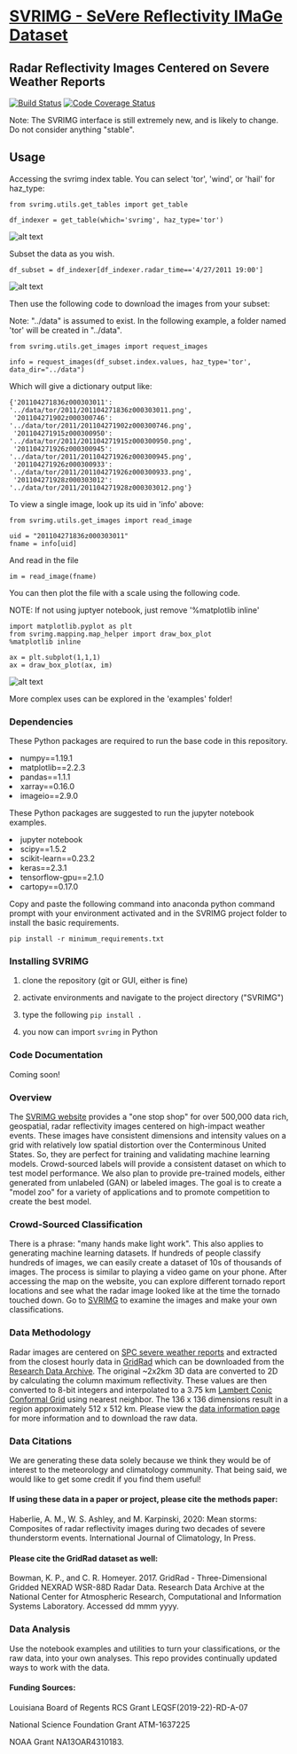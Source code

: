 <h1><a href="http://www.svrimg.org">SVRIMG - SeVere Reflectivity IMaGe Dataset</a></h1>
<h2>Radar Reflectivity Images Centered on Severe Weather Reports</h2>

[![Build Status](https://travis-ci.com/ahaberlie/SVRIMG.svg?branch=master)](https://travis-ci.com/ahaberlie/SVRIMG)
[![Code Coverage Status](https://codecov.io/github/ahaberlie/SVRIMG/coverage.svg?branch=master)](https://codecov.io/github/ahaberlie/SVRIMG?branch=master)

Note: The SVRIMG interface is still extremely new, and is likely to change. Do not consider anything "stable".

<h2> Usage </h2>

Accessing the svrimg index table.  You can select 'tor', 'wind', or 'hail' for haz_type:

```
from svrimg.utils.get_tables import get_table

df_indexer = get_table(which='svrimg', haz_type='tor')
```

![alt text](img/df_indexer.jpg)

Subset the data as you wish.

```
df_subset = df_indexer[df_indexer.radar_time=='4/27/2011 19:00']
```

![alt text](img/df_subset.jpg)

Then use the following code to download the images from your subset:

Note: "../data" is assumed to exist.  In the following example, a folder 
named 'tor' will be created in "../data".

```
from svrimg.utils.get_images import request_images

info = request_images(df_subset.index.values, haz_type='tor', data_dir="../data")
```

Which will give a dictionary output like:

```
{'201104271836z000303011': '../data/tor/2011/201104271836z000303011.png',
 '201104271902z000300746': '../data/tor/2011/201104271902z000300746.png',
 '201104271915z000300950': '../data/tor/2011/201104271915z000300950.png',
 '201104271926z000300945': '../data/tor/2011/201104271926z000300945.png',
 '201104271926z000300933': '../data/tor/2011/201104271926z000300933.png',
 '201104271928z000303012': '../data/tor/2011/201104271928z000303012.png'}
```

To view a single image, look up its uid in 'info' above:

```
from svrimg.utils.get_images import read_image

uid = "201104271836z000303011"
fname = info[uid]
```

And read in the file

```
im = read_image(fname)
```

You can then plot the file with a scale using the following code.

NOTE: If not using juptyer notebook, just remove '%matplotlib inline'

```
import matplotlib.pyplot as plt
from svrimg.mapping.map_helper import draw_box_plot
%matplotlib inline

ax = plt.subplot(1,1,1)
ax = draw_box_plot(ax, im)
```

![alt text](img/eg_radar_img.jpg)


More complex uses can be explored in the 'examples' folder!


<h3>Dependencies</h3>
<p>These Python packages are required to run the base code in this repository.</p>
<lu>
<li>numpy==1.19.1</li>
<li>matplotlib==2.2.3</li>
<li>pandas==1.1.1</li>
<li>xarray==0.16.0</li>
<li>imageio==2.9.0</li>
</ul>
</p>
<p>These Python packages are suggested to run the jupyter notebook examples.</p>
<lu>
<li>jupyter notebook</li>
<li>scipy==1.5.2</li>
<li>scikit-learn==0.23.2</li>
<li>keras==2.3.1</li>
<li>tensorflow-gpu==2.1.0</li>
<li>cartopy==0.17.0</li>
</ul>
</p>

<p>Copy and paste the following command into anaconda python command prompt with your environment activated and in the SVRIMG project folder to install the basic requirements.</a>

```
pip install -r minimum_requirements.txt
```

<h3>Installing SVRIMG</h3>
<p>

1) clone the repository (git or GUI, either is fine)

2) activate environments and navigate to the project directory ("SVRIMG")

3) type the following ```pip install .```

4) you now can import ```svrimg``` in Python

</p>
<h3>Code Documentation</h3>
<p>
Coming soon!
</p>
<h3>Overview</h3>
<p>
The <a href="http://svrimg.org">SVRIMG website</a> provides a "one stop shop" for over 500,000 data rich, geospatial, radar reflectivity images centered on high-impact weather events. 
These images have consistent dimensions and intensity values on a grid with relatively low spatial distortion over the Conterminous United States. So, they 
are perfect for training and validating machine learning models. Crowd-sourced labels will provide a consistent dataset on which to test model performance.
We also plan to provide pre-trained models, either generated from unlabeled (GAN) or labeled images.
The goal is to create a "model zoo" for a variety of applications and to promote competition to create the best model.</p>

<h3>Crowd-Sourced Classification</h3>
<p>
There is a phrase: "many hands make light work". This also applies to generating machine learning datasets.  If hundreds of people classify hundreds of images,
we can easily create a dataset of 10s of thousands of images. The process is similar to playing a video game on your phone.  After accessing the map on the website,
you can explore different tornado report locations and see what the radar image looked like at the time the tornado touched down.  Go to <a href="http://svrimg.org">SVRIMG</a>
to examine the images and make your own classifications.</p>

<h3 class=>Data Methodology</h3>
<p>
Radar images are centered on <a href=https://www.spc.noaa.gov/wcm/#data>SPC severe weather reports</a> and extracted from the closest 
hourly data in <a href=http://gridrad.org/>GridRad</a> which can be downloaded from the <a href=https://rda.ucar.edu/datasets/ds841.0/>Research Data Archive</a>.  
The original ~2x2km 3D data are converted to 2D by calculating the column maximum reflectivity.  These values are then converted to 8-bit integers and interpolated 
to a 3.75 km <a href="http://svrimg.org/maps/svrimg_geog.nc">Lambert Conic Conformal Grid</a> using nearest neighbor. The 136 x 136 dimensions result in a region approximately 512 x 512 km.
Please view the <a href="http://svrimg.org/raw_data.html">data information page</a> for more information and to download the raw data.
</p>

<h3>Data Citations</h3>
<p>We are generating these data solely because we think they would be of interest to the meteorology and 
climatology community. That being said, we would like to get some credit if you find them useful! 

<p><h4>If using these data in a paper or project, please cite the methods paper:</h4></p>
<p>Haberlie, A. M., W. S. Ashley, and M. Karpinski, 2020: Mean storms: 
   Composites of radar reflectivity images during two decades of severe thunderstorm events. International Journal of Climatology, In Press.
</p>
<p><h4>Please cite the GridRad dataset as well:</h4></p>
<p>Bowman, K. P., and C. R. Homeyer. 2017. GridRad - Three-Dimensional Gridded NEXRAD WSR-88D Radar Data. 
   Research Data Archive at the National Center for Atmospheric Research, Computational and Information Systems Laboratory. Accessed dd mmm yyyy.</p> 
   
<h3>Data Analysis</h3>
<p>
Use the notebook examples and utilities to turn your classifications, or the raw data, into your own analyses. This repo provides continually updated ways to work with the data.</p>   
   
<p><h4>Funding Sources:</h4></p>
<p>Louisiana Board of Regents RCS Grant LEQSF(2019-22)-RD-A-07</p>
<p>National Science Foundation Grant ATM-1637225</p>
<p>NOAA Grant NA13OAR4310183.</p>